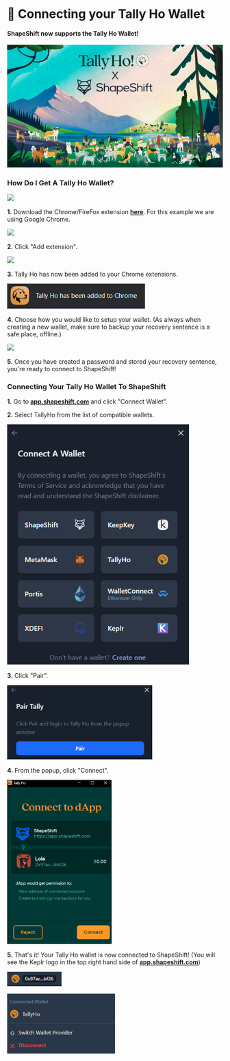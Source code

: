 # 🐶 Connecting your Tally Ho Wallet

#### ShapeShift now supports the Tally Ho Wallet!

![](<../../../.gitbook/assets/image (28) (1).png>)

### How Do I Get A Tally Ho Wallet?

![](<../../../.gitbook/assets/image (169).png>)

**1.** Download the Chrome/FireFox extension [**here**](https://tally.cash/). For this example we are using Google Chrome.

![](<../../../.gitbook/assets/image (174).png>)

**2.** Click "Add extension".

![](<../../../.gitbook/assets/image (74).png>)

**3.** Tally Ho has now been added to your Chrome extensions.

![](<../../../.gitbook/assets/image (41) (1).png>)

**4.** Choose how you would like to setup your wallet. (As always when creating a new wallet, make sure to backup your recovery sentence is a safe place, offline.)

![](<../../../.gitbook/assets/image (52).png>)

**5.** Once you have created a password and stored your recovery sentence, you're ready to connect to ShapeShift!

### Connecting Your Tally Ho Wallet To ShapeShift

**1.** Go to [**app.shapeshift.com**](https://app.shapeshift.com/#/dashboard) and click "Connect Wallet".

**2.** Select TallyHo from the list of compatible wallets.

![](<../../../.gitbook/assets/image (5) (2).png>)

**3.** Click "Pair".

![](<../../../.gitbook/assets/image (14) (1).png>)

**4.** From the popup, click "Connect".

![](<../../../.gitbook/assets/image (6) (1) (1).png>)

**5.** That's it! Your Tally Ho wallet is now connected to ShapeShift! (You will see the Keplr logo in the top right hand side of [**app.shapeshift.com**](https://app.shapeshift.com/#/dashboard))

![](<../../../.gitbook/assets/image (26) (1).png>)

![](<../../../.gitbook/assets/image (11) (1).png>)

